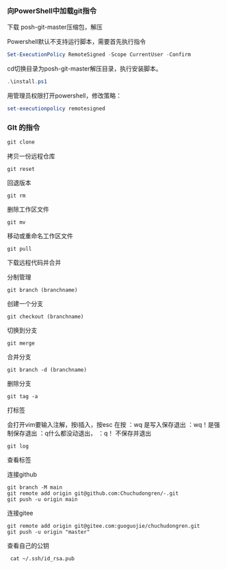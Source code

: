 ### 向PowerShell中加载git指令

下载 posh-git-master压缩包，解压

Powershell默认不支持运行脚本，需要首先执行指令

```powershell
Set-ExecutionPolicy RemoteSigned -Scope CurrentUser -Confirm
```

cd切换目录为posh-git-master解压目录，执行安装脚本。

```powershell
.\install.ps1
```

用管理员权限打开powershell，修改策略：

```powershell
set-executionpolicy remotesigned
```

### GIt 的指令

```powershell
git clone
```

拷贝一份远程仓库

```
git reset
```

 回退版本

```
git rm 
```

删除工作区文件

```
git mv 
```

移动或重命名工作区文件

```
git pull 
```

下载远程代码并合并



分制管理

```
git branch (branchname)
```

创建一个分支 

```
git checkout (branchname)
```

切换到分支

```
git merge 
```

合并分支

```
git branch -d (branchname)
```

删除分支

```
git tag -a
```

打标签

会打开vim要输入注解，按i插入，按esc 在按  ：wq 是写入保存退出  ：wq！是强制保存退出 ：q什么都没动退出， ：q！ 不保存并退出

```
git log 
```

查看标签



连接github

```
git branch -M main
git remote add origin git@github.com:Chuchudongren/-.git
git push -u origin main
```

连接gitee

```
git remote add origin git@gitee.com:guoguojie/chuchudongren.git
git push -u origin "master"
```

查看自己的公钥

```
 cat ~/.ssh/id_rsa.pub
```

